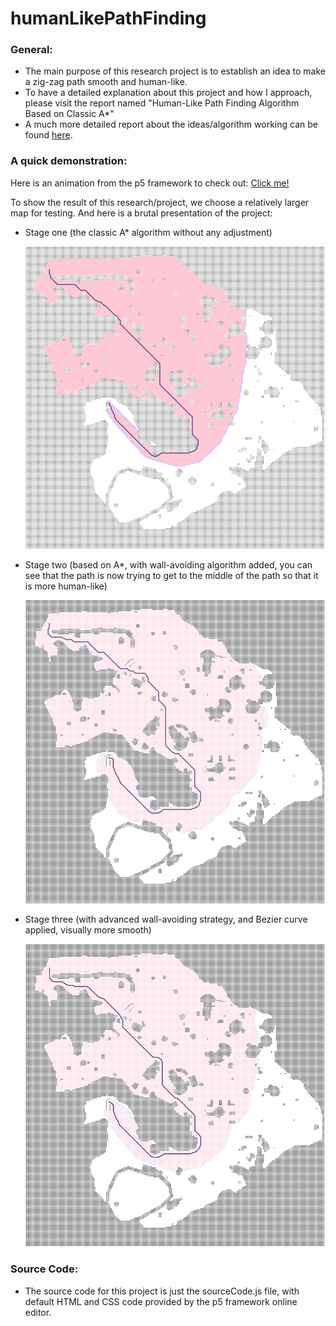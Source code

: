 # humanLikePathFinding

### General:
* The main purpose of this research project is to establish an idea to make a zig-zag path smooth and human-like.
* To have a detailed explanation about this project and how I approach, please visit the report named "Human-Like Path Finding Algorithm Based on Classic A*"
* A much more detailed report about the ideas/algorithm working can be found [here](https://github.com/YuzhouGuo/humanLikePathFinding/blob/master/Human-Like%20Path%20Algorithm%20Based%20on%20A_.pdf).

### A quick demonstration:
Here is an animation from the p5 framework to check out: [Click me!](https://editor.p5js.org/guoyuzhou004@gmail.com/full/1NNJFJHAW)

To show the result of this research/project, we choose a relatively larger map for testing. And here is a brutal presentation of the project:

* Stage one (the classic A* algorithm without any adjustment)

  ![alt text](https://github.com/YuzhouGuo/humanLikePathFinding/blob/master/stage1.png)

* Stage two (based on A*, with wall-avoiding algorithm added, you can see that the path is now trying to get to the middle of the path so that it is more human-like)

  ![alt text](https://github.com/YuzhouGuo/humanLikePathFinding/blob/master/stage2.png)

* Stage three (with advanced wall-avoiding strategy, and Bezier curve applied, visually more smooth)

  ![alt text](https://github.com/YuzhouGuo/humanLikePathFinding/blob/master/stage3.png)

### Source Code:
* The source code for this project is just the sourceCode.js file, with default HTML and CSS code provided by the p5 framework online editor.
